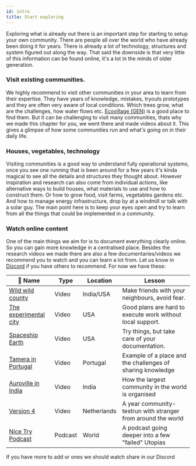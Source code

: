 ```yaml
---
id: intro
title: Start exploring
---
```



Exploring what is already out there is an important step for starting to setup your own community. There are people all over the world who have already been doing it for years. There is already a lot of technology, structures and system figured out along the way. That said the downside is that very little of this information can be found online, it's a lot in the minds of older generation.


### Visit existing communities.
We highly recommend to visit other communities in your area to learn from their expertise. They have years of knowledge, mistakes, tryouts prototypes and they are often very aware of local conditions. Which trees grow, what are the challenges, how water flows etc. [Ecovillage (GEN)](https://ecovillage.org/)  is a good place to find them. But it can be challenging to visit many communities, thats why we made this chapter for you, we went there and made videos about it. This gives a glimpse of how some communities run and what's going on in their daily life.

### Houses, vegetables, technology
Visiting communities is a good way to understand fully operational systems, once you see one running that is been around for a few years it's kinda magical to see all the details and structures they thought about. However inspiration and research can also come from individual actions, like alternative ways to build houses, what materials to use and how to construct them. Or how to grow food, visit farms, vegetables gardens etc. And how to manage energy infrastructure, drop by at a windmill or talk with a solar guy. The main point here is to keep your eyes open and try to learn from all the things that could be implemented in a community.

### Watch online content
One of the main things we aim for is to document everything clearly online. So you can gain more knowledge in a centralised place. Besides the research videos we made there are also a few documentaries/videos we recommend you to watch and you can learn a lot from. Let us know in [Discord](https://discord.com/invite/SSBrzeR) if you have others to recommend. For now we have these:

🎥 Name | Type | Location | Lesson
--- | ---| ---| ---
[Wild wild county](https://www.imdb.com/title/tt7768848/)| Video  | India/USA    | Make friends with your neighbours, avoid fear.
[The experimental city](https://www.imdb.com/title/tt7753990/)| Video   | USA    | Good plans are hard to execute work without local support.
[Spaceship Earth](https://www.imdb.com/title/tt11394188/)| Video   | USA         | Try things, but take care of your documentation.
[Tamera in Portugal](/academy/research/tamera)| Video   | Portugal    | Example of a place and the challenges of sharing knowledge
[Auroville in India](/academy/research/auroville)| Video   | India       | How the largest community in the world is organised
[Version 4](/academy/research/preciousplastic)| Video   | Netherlands | A year community-testrun with stranger from around the world
[Nice Try Podcast](https://archive.curbed.com/2019/5/7/18514684/nice-try-podcast-utopian-avery-trufelman)| Podcast   | World |A podcast going deeper into a few "failed" Utopias


If you have more to add or ones we should watch share in our Discord
